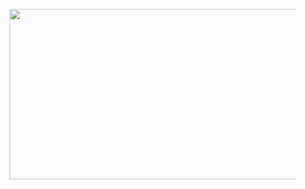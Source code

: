 <br/>

<a href="https://github.com/devxb/gitanimals">
<img
  src="https://render.gitanimals.org/farms/JooYoungNoh"
  width="600"
  height="300"
/>
</a>

<br/>

